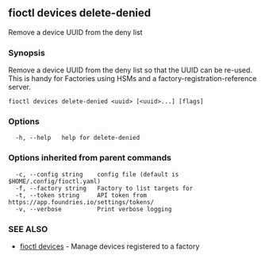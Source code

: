 ## fioctl devices delete-denied

Remove a device UUID from the deny list

### Synopsis

Remove a device UUID from the deny list so that the UUID can be re-used.
This is handy for Factories using HSMs and a factory-registration-reference
server.

```
fioctl devices delete-denied <uuid> [<uuid>...] [flags]
```

### Options

```
  -h, --help   help for delete-denied
```

### Options inherited from parent commands

```
  -c, --config string    config file (default is $HOME/.config/fioctl.yaml)
  -f, --factory string   Factory to list targets for
  -t, --token string     API token from https://app.foundries.io/settings/tokens/
  -v, --verbose          Print verbose logging
```

### SEE ALSO

* [fioctl devices](fioctl_devices.md)	 - Manage devices registered to a factory

